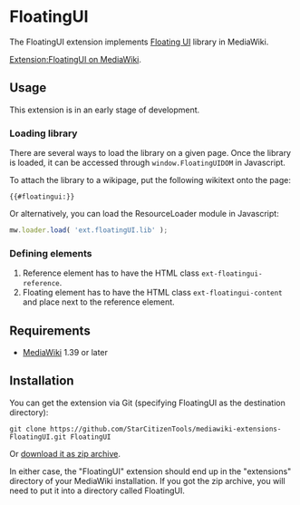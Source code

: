 # FloatingUI

The FloatingUI extension implements [Floating UI](https://floating-ui.com) library in MediaWiki.

[Extension:FloatingUI on MediaWiki](https://www.mediawiki.org/wiki/Extension:FloatingUI).

## Usage
This extension is in an early stage of development.

### Loading library
There are several ways to load the library on a given page. Once the library is loaded, it can be accessed through `window.FloatingUIDOM` in Javascript.


To attach the library to a wikipage, put the following wikitext onto the page:

```wikitext
{{#floatingui:}}
```

Or alternatively, you can load the ResourceLoader module in Javascript:
```js
mw.loader.load( 'ext.floatingUI.lib' );
```

### Defining elements
1. Reference element has to have the HTML class `ext-floatingui-reference`.
2. Floating element has to have the HTML class `ext-floatingui-content` and place next to the reference element.

## Requirements
* [MediaWiki](https://www.mediawiki.org) 1.39 or later

## Installation
You can get the extension via Git (specifying FloatingUI as the destination directory):

    git clone https://github.com/StarCitizenTools/mediawiki-extensions-FloatingUI.git FloatingUI

Or [download it as zip archive](https://github.com/StarCitizenTools/mediawiki-extensions-FloatingUI/archive/main.zip).

In either case, the "FloatingUI" extension should end up in the "extensions" directory 
of your MediaWiki installation. If you got the zip archive, you will need to put it 
into a directory called FloatingUI.